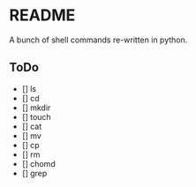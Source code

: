 # README

A bunch of shell commands re-written in python.

## ToDo

- [] ls
- [] cd
- [] mkdir
- [] touch
- [] cat
- [] mv
- [] cp
- [] rm
- [] chomd
- [] grep